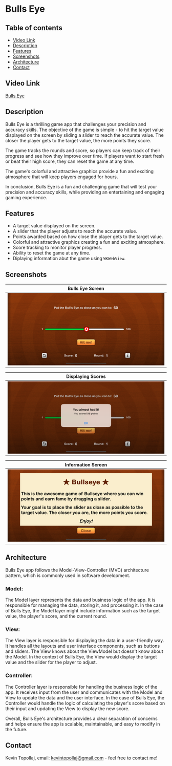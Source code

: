 # Bulls Eye

## Table of contents
* [Video Link](#video-link)
* [Description](#description)
* [Features](#Features)
* [Screenshots](#screenshots)
* [Architecture](#architecture)
* [Contact](#contact)


## Video Link

[Bulls Eye]()


## Description

Bulls Eye is a thrilling game app that challenges your precision and accuracy skills. The objective of the game is simple - to hit the target value displayed on the screen by sliding a slider to reach the accurate value. The closer the player gets to the target value, the more points they score.

The game tracks the rounds and score, so players can keep track of their progress and see how they improve over time. If players want to start fresh or beat their high score, they can reset the game at any time.

The game's colorful and attractive graphics provide a fun and exciting atmosphere that will keep players engaged for hours.

In conclusion, Bulls Eye is a fun and challenging game that will test your precision and accuracy skills, while providing an entertaining and engaging gaming experience.



## Features

- A target value displayed on the screen.
- A slider that the player adjusts to reach the accurate value.
- Points awarded based on how close the player gets to the target value.
- Colorful and attractive graphics creating a fun and exciting atmosphere.
- Score tracking to monitor player progress.
- Ability to reset the game at any time.
- Diplaying information abut the game using `WKWebView`.


## Screenshots

Bulls Eye Screen           |  
:-------------------------:|
![](./img/S1.png)          |  

Displaying Scores          |  
:-------------------------:|
![](./img/S2.png)          |  

Information Screen         |  
:-------------------------:|
![](./img/S3.png)          | 


## Architecture

Bulls Eye app follows the Model-View-Controller (MVC) architecture pattern, which is commonly used in software development.

### Model:

The Model layer represents the data and business logic of the app. It is responsible for managing the data, storing it, and processing it. In the case of Bulls Eye, the Model layer might include information such as the target value, the player's score, and the current round.

### View:

The View layer is responsible for displaying the data in a user-friendly way. It handles all the layouts and user interface components, such as buttons and sliders. The View knows about the ViewModel but doesn't know about the Model. In the context of Bulls Eye, the View would display the target value and the slider for the player to adjust.

### Controller:

The Controller layer is responsible for handling the business logic of the app. It receives input from the user and communicates with the Model and View to update the data and the user interface. In the case of Bulls Eye, the Controller would handle the logic of calculating the player's score based on their input and updating the View to display the new score.

Overall, Bulls Eye's architecture provides a clear separation of concerns and helps ensure the app is scalable, maintainable, and easy to modify in the future.

## Contact
Kevin Topollaj, email: kevintopollaj@gmail.com - feel free to contact me!
